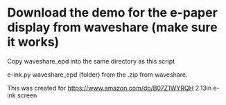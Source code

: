 # Download the demo for the e-paper display from waveshare (make sure it works)

Copy waveshare_epd into the same directory as this script

e-ink.py
waveshare_epd (folder) from the .zip from waveshare.

This was created for https://www.amazon.com/dp/B07Z1WYRQH 2.13in e-ink screen

